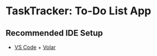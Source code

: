 # TaskTracker: To-Do List App



## Recommended IDE Setup

- [VS Code](https://code.visualstudio.com/) + [Volar](https://marketplace.visualstudio.com/items?itemName=Vue.volar)
